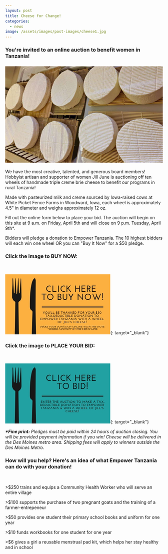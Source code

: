 ```yaml
---
layout: post
title: Cheese for Change!
categories:
  - news
image: /assets/images/post-images/cheese1.jpg
---
```


### You're invited to an online auction to benefit women in Tanzania!

### ![](/uploads/cheese2.jpg)

We have the most creative, talented, and generous board members! Hobbyist artisan and supporter of women Jill June is auctioning off ten wheels of handmade triple creme brie cheese to benefit our programs in rural Tanzania!

Made with pasteurized milk and creme sourced by Iowa-raised cows at White Picket Fence Farms in Woodward, Iowa, each wheel is approximately 4.5" in diameter and weighs approximately 12 oz.&nbsp;

Fill out the online form below to place your bid. The auction will begin on this site at 9 a.m. on Friday, April 5th and will close on 9 p.m. Tuesday, April 9th\*.

Bidders will pledge a donation to Empower Tanzania. The 10 highest bidders will each win one wheel OR you can "Buy It Now" for a $50 pledge.

### Click the image to BUY NOW:

&nbsp;

[![](/uploads/click-here-to-buy-now.jpg)](https://empowertz.z2systems.com/np/clients/empowertz/donation.jsp?campaign=3&amp;){: target="_blank"}

### Click the image to PLACE YOUR BID:&nbsp;

&nbsp;

[![](/uploads/click-here-to-buy-now1.jpg)](https://docs.google.com/forms/d/e/1FAIpQLSe3cDhKllBW3r9OYZ2-3ExqYl0WHTZFUQD_Irm3LwV7NsgAOQ/viewform?usp=sf_link){: target="_blank"}

***\*Fine print:**&nbsp;Pledges must be paid within 24 hours of auction closing. You will be provided payment information if you win! Cheese will be delivered in the Des Moines metro area. Shipping fees will apply to winners outside the Des Moines Metro.*

### How will you help? Here's an idea of what Empower Tanzania can do with your donation!

&nbsp;

&gt;$250 trains and equips a Community Health Worker who will serve an entire village

&gt;$100 supports the purchase of two pregnant goats and the training of a farmer-entrepeneur

&gt;$50 provides one student their primary school books and uniform for one year

&gt;$10 funds workbooks for one student for one year

&gt;$6 gives a girl a reusable menstrual pad kit, which helps her stay healthy and in school